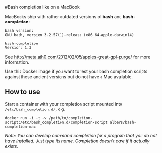 #Bash completion like on a MacBook

MacBooks ship with rather outdated versions of **bash** and **bash-completion**:

```shell
bash version:
GNU bash, version 3.2.57(1)-release (x86_64-apple-darwin14)

bash-completion
Version: 1.3
```

See http://meta.ath0.com/2012/02/05/apples-great-gpl-purge/ for more information.

Use this Docker image if you want to test your bash completion scripts against these ancient versions but do not have a Mac available.

How to use
--------------
Start a container with your completion script mounted into `/etc/bash_completion.d/`, e.g.

    docker run -i -t -v /path/to/completion-script:/etc/bash_completion.d/completion-script albers/bash-completion-mac

_Note: You can develop command completion for a program that you do not have installed. Just type its name. Completion doesn't care if it actually exists._
